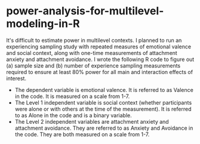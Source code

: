 # power-analysis-for-multilevel-modeling-in-R
It's difficult to estimate power in multilevel contexts. I planned to run an experiencing sampling study with repeated measures of emotional valence and social context, along with one-time measurements of attachment anxiety and attachment avoidance. I wrote the following R code to figure out (a) sample size and (b) number of experience sampling measurements required to ensure at least 80% power for all main and interaction effects of interest. 

- The dependent variable is emotional valence. It is referred to as Valence in the code. It is measured on a scale from 1-7.
- The Level 1 independent variable is social context (whether participants were alone or with others at the time of the measurement). It is referred to as Alone in the code and is a binary variable.
- The Level 2 independent variables are attachment anxiety and attachment avoidance. They are referred to as Anxiety and Avoidance in the code. They are both measured on a scale from 1-7.
